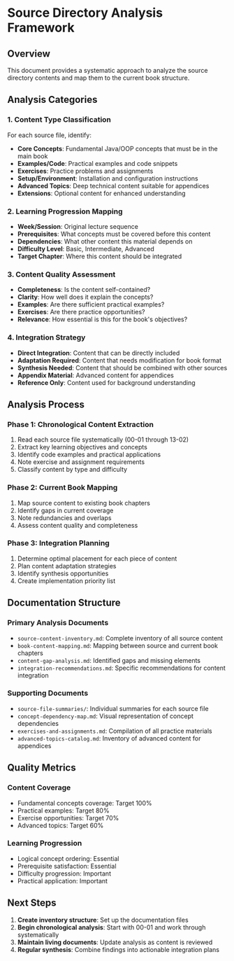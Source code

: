 # Source Directory Analysis Framework

## Overview
This document provides a systematic approach to analyze the source directory contents and map them to the current book structure.

## Analysis Categories

### 1. Content Type Classification
For each source file, identify:
- **Core Concepts**: Fundamental Java/OOP concepts that must be in the main book
- **Examples/Code**: Practical examples and code snippets
- **Exercises**: Practice problems and assignments
- **Setup/Environment**: Installation and configuration instructions
- **Advanced Topics**: Deep technical content suitable for appendices
- **Extensions**: Optional content for enhanced understanding

### 2. Learning Progression Mapping
- **Week/Session**: Original lecture sequence
- **Prerequisites**: What concepts must be covered before this content
- **Dependencies**: What other content this material depends on
- **Difficulty Level**: Basic, Intermediate, Advanced
- **Target Chapter**: Where this content should be integrated

### 3. Content Quality Assessment
- **Completeness**: Is the content self-contained?
- **Clarity**: How well does it explain the concepts?
- **Examples**: Are there sufficient practical examples?
- **Exercises**: Are there practice opportunities?
- **Relevance**: How essential is this for the book's objectives?

### 4. Integration Strategy
- **Direct Integration**: Content that can be directly included
- **Adaptation Required**: Content that needs modification for book format
- **Synthesis Needed**: Content that should be combined with other sources
- **Appendix Material**: Advanced content for appendices
- **Reference Only**: Content used for background understanding

## Analysis Process

### Phase 1: Chronological Content Extraction
1. Read each source file systematically (00-01 through 13-02)
2. Extract key learning objectives and concepts
3. Identify code examples and practical applications
4. Note exercise and assignment requirements
5. Classify content by type and difficulty

### Phase 2: Current Book Mapping
1. Map source content to existing book chapters
2. Identify gaps in current coverage
3. Note redundancies and overlaps
4. Assess content quality and completeness

### Phase 3: Integration Planning
1. Determine optimal placement for each piece of content
2. Plan content adaptation strategies
3. Identify synthesis opportunities
4. Create implementation priority list

## Documentation Structure

### Primary Analysis Documents
- `source-content-inventory.md`: Complete inventory of all source content
- `book-content-mapping.md`: Mapping between source and current book chapters
- `content-gap-analysis.md`: Identified gaps and missing elements
- `integration-recommendations.md`: Specific recommendations for content integration

### Supporting Documents
- `source-file-summaries/`: Individual summaries for each source file
- `concept-dependency-map.md`: Visual representation of concept dependencies
- `exercises-and-assignments.md`: Compilation of all practice materials
- `advanced-topics-catalog.md`: Inventory of advanced content for appendices

## Quality Metrics

### Content Coverage
- Fundamental concepts coverage: Target 100%
- Practical examples: Target 80%
- Exercise opportunities: Target 70%
- Advanced topics: Target 60%

### Learning Progression
- Logical concept ordering: Essential
- Prerequisite satisfaction: Essential
- Difficulty progression: Important
- Practical application: Important

## Next Steps

1. **Create inventory structure**: Set up the documentation files
2. **Begin chronological analysis**: Start with 00-01 and work through systematically
3. **Maintain living documents**: Update analysis as content is reviewed
4. **Regular synthesis**: Combine findings into actionable integration plans